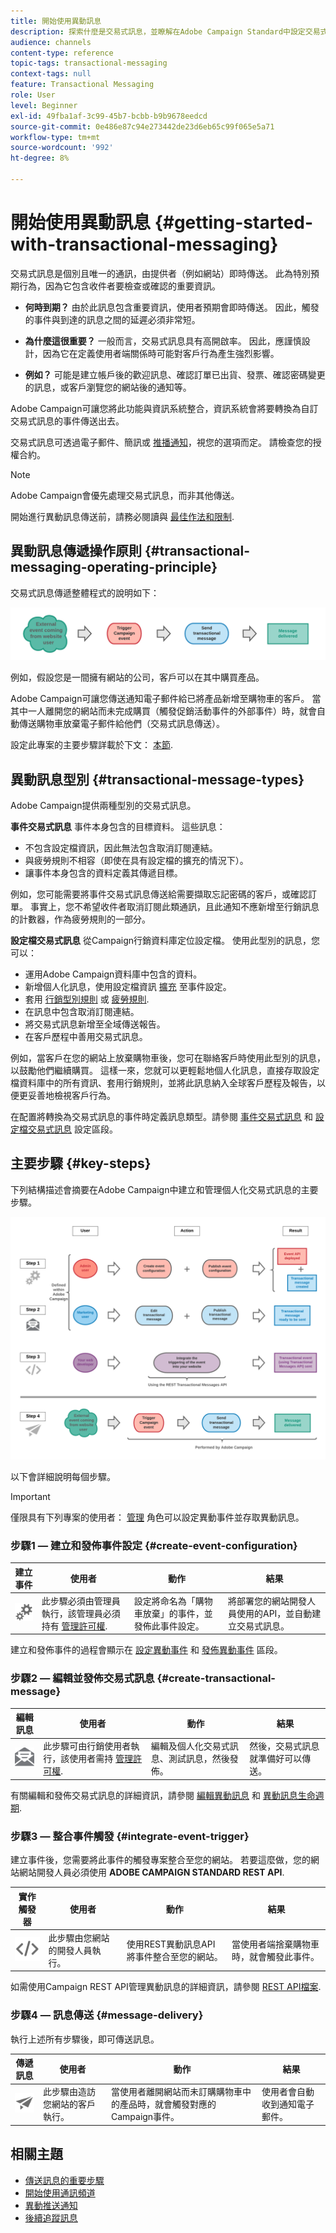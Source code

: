 ```yaml
---
title: 開始使用異動訊息
description: 探索什麼是交易式訊息，並瞭解在Adobe Campaign Standard中設定交易式訊息的主要步驟。
audience: channels
content-type: reference
topic-tags: transactional-messaging
context-tags: null
feature: Transactional Messaging
role: User
level: Beginner
exl-id: 49fba1af-3c99-45b7-bcbb-b9b9678eedcd
source-git-commit: 0e486e87c94e273442de23d6eb65c99f065e5a71
workflow-type: tm+mt
source-wordcount: '992'
ht-degree: 8%

---
```


# 開始使用異動訊息 {#getting-started-with-transactional-messaging}

交易式訊息是個別且唯一的通訊，由提供者（例如網站）即時傳送。 此為特別預期行為，因為它包含收件者要檢查或確認的重要資訊。

* **何時到期？** 由於此訊息包含重要資訊，使用者預期會即時傳送。 因此，觸發的事件與到達的訊息之間的延遲必須非常短。

* **為什麼這很重要？** 一般而言，交易式訊息具有高開啟率。 因此，應謹慎設計，因為它在定義使用者端關係時可能對客戶行為產生強烈影響。

* **例如？** 可能是建立帳戶後的歡迎訊息、確認訂單已出貨、發票、確認密碼變更的訊息，或客戶瀏覽您的網站後的通知等。

Adobe Campaign可讓您將此功能與資訊系統整合，資訊系統會將要轉換為自訂交易式訊息的事件傳送出去。

交易式訊息可透過電子郵件、簡訊或 [推播通知](../../channels/using/transactional-push-notifications.md)，視您的選項而定。 請檢查您的授權合約。

>[!NOTE]
>
>Adobe Campaign會優先處理交易式訊息，而非其他傳送。

<!--Guidelines to implement transactional messaging capabilities in your website are detailed in [this section](../../api/using/managing-transactional-messages.md).-->

開始進行異動訊息傳送前，請務必閱讀與 [最佳作法和限制](../../channels/using/transactional-messaging-limitations.md).

## 異動訊息傳遞操作原則 {#transactional-messaging-operating-principle}

交易式訊息傳遞整體程式的說明如下：

![](assets/message-center-process.png)

例如，假設您是一間擁有網站的公司，客戶可以在其中購買產品。

Adobe Campaign可讓您傳送通知電子郵件給已將產品新增至購物車的客戶。 當其中一人離開您的網站而未完成購買（觸發促銷活動事件的外部事件）時，就會自動傳送購物車放棄電子郵件給他們（交易式訊息傳送）。

設定此專案的主要步驟詳載於下文： [本節](#key-steps).

## 異動訊息型別 {#transactional-message-types}

Adobe Campaign提供兩種型別的交易式訊息。

**事件交易式訊息** 事件本身包含的目標資料。 這些訊息：
* 不包含設定檔資訊，因此無法包含取消訂閱連結。
* 與疲勞規則不相容（即使在具有設定檔的擴充的情況下）。
* 讓事件本身包含的資料定義其傳遞目標。

例如，您可能需要將事件交易式訊息傳送給需要擷取忘記密碼的客戶，或確認訂單。 事實上，您不希望收件者取消訂閱此類通訊，且此通知不應新增至行銷訊息的計數器，作為疲勞規則的一部分。

**設定檔交易式訊息** 從Campaign行銷資料庫定位設定檔。 使用此型別的訊息，您可以：
* 運用Adobe Campaign資料庫中包含的資料。
* 新增個人化訊息，使用設定檔資訊 [擴充](../../channels/using/configuring-transactional-event.md#enriching-the-transactional-message-content) 至事件設定。
* 套用 [行銷型別規則](../../sending/using/managing-typology-rules.md) 或 [疲勞規則](../../sending/using/fatigue-rules.md).
* 在訊息中包含取消訂閱連結。
* 將交易式訊息新增至全域傳送報告。
* 在客戶歷程中善用交易式訊息。

例如，當客戶在您的網站上放棄購物車後，您可在聯絡客戶時使用此型別的訊息，以鼓勵他們繼續購買。 這樣一來，您就可以更輕鬆地個人化訊息，直接存取設定檔資料庫中的所有資訊、套用行銷規則，並將此訊息納入全球客戶歷程及報告，以便更妥善地檢視客戶行為。

在配置將轉換為交易式訊息的事件時定義訊息類型。請參閱 [事件交易式訊息](../../channels/using/configuring-transactional-event.md#event-based-transactional-messages) 和 [設定檔交易式訊息](../../channels/using/configuring-transactional-event.md#profile-based-transactional-messages) 設定區段。

## 主要步驟 {#key-steps}

下列結構描述會摘要在Adobe Campaign中建立和管理個人化交易式訊息的主要步驟。

![](assets/message-center-overview.png)

以下會詳細說明每個步驟。

>[!IMPORTANT]
>
>僅限具有下列專案的使用者： [管理](../../administration/using/users-management.md#functional-administrators) 角色可以設定異動事件並存取異動訊息。

### 步驟1 — 建立和發佈事件設定 {#create-event-configuration}

<!--<img src="assets/do-not-localize/icon_config.svg" width="60px">-->

| 建立事件 | 使用者 | 動作 | 結果 |
| --- |--- |--- |--- |
| <img src="assets/do-not-localize/icon_config.svg" width="60px"> | 此步驟必須由管理員執行，該管理員必須持有 [管理許可權](../../administration/using/users-management.md#functional-administrators). | 設定將命名為「購物車放棄」的事件，並發佈此事件設定。 | 將部署您的網站開發人員使用的API，並自動建立交易式訊息。 |

建立和發佈事件的過程會顯示在 [設定異動事件](../../channels/using/configuring-transactional-event.md) 和 [發佈異動事件](../../channels/using/publishing-transactional-event.md) 區段。

### 步驟2 — 編輯並發佈交易式訊息 {#create-transactional-message}

<!--<img src="assets/do-not-localize/icon_notification.svg" width="40px">-->

| 編輯訊息 | 使用者 | 動作 | 結果 |
| --- |--- |--- |--- |
| <img src="assets/do-not-localize/icon_notification.svg" width="40px"> | 此步驟可由行銷使用者執行，該使用者需持 [管理許可權](../../administration/using/users-management.md#functional-administrators). | 編輯及個人化交易式訊息、測試訊息，然後發佈。 | 然後，交易式訊息就準備好可以傳送。 |

有關編輯和發佈交易式訊息的詳細資訊，請參閱 [編輯異動訊息](../../channels/using/editing-transactional-message.md) 和 [異動訊息生命週期](../../channels/using/publishing-transactional-message.md).

### 步驟3 — 整合事件觸發 {#integrate-event-trigger}

<!--<img src="assets/do-not-localize/icon_api.svg" width="55px">-->

建立事件後，您需要將此事件的觸發專案整合至您的網站。<!--In this example, you want a "Cart abandonment" event to be triggered whenever one of your clients leaves your website before purchasing the products in their cart.--> 若要這麼做，您的網站網站開發人員必須使用 **ADOBE CAMPAIGN STANDARD REST API**.

| 實作觸發器 | 使用者 | 動作 | 結果 |
| --- |--- |--- |--- |
| <img src="assets/do-not-localize/icon_api.svg" width="55px"> | 此步驟由您網站的開發人員執行。 | 使用REST異動訊息API將事件整合至您的網站。 | 當使用者端捨棄購物車時，就會觸發此事件。 |

如需使用Campaign REST API管理異動訊息的詳細資訊，請參閱 [REST API檔案](../../api/using/managing-transactional-messages.md).

### 步驟4 — 訊息傳送 {#message-delivery}

<!--<img src="assets/do-not-localize/icon_channels.svg" width="60px">-->

執行上述所有步驟後，即可傳送訊息。

| 傳遞訊息 | 使用者 | 動作 | 結果 |
| --- |--- |--- |--- |
| <img src="assets/do-not-localize/icon_channels.svg" width="60px"> | 此步驟由造訪您網站的客戶執行。 | 當使用者離開網站而未訂購購物車中的產品時，就會觸發對應的Campaign事件。 | 使用者會自動收到通知電子郵件。 |

## 相關主題

* [傳送訊息的重要步驟](../../channels/using/key-steps-to-send-a-message.md)
* [開始使用通訊頻道](../../channels/using/get-started-communication-channels.md)
* [異動推送通知](../../channels/using/transactional-push-notifications.md)
* [後續追蹤訊息](../../channels/using/follow-up-messages.md)

